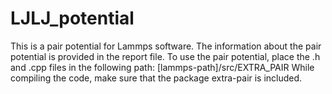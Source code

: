 # LJLJ_potential
This is a pair potential for Lammps software. 
The information about the pair potential is provided in the report file.
To use the pair potential, place the .h and .cpp files in the following path: [lammps-path]/src/EXTRA_PAIR
While compiling the code, make sure that the package extra-pair is included.
